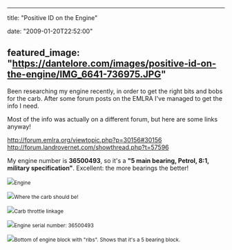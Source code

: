
---
title: "Positive ID on the Engine"

date: "2009-01-20T22:52:00"

featured_image: "https://dantelore.com/images/positive-id-on-the-engine/IMG_6641-736975.JPG"
---


Been researching my engine recently, in order to get the right bits and bobs for the carb.  After some forum posts on the EMLRA I've managed to get the info I need.

Most of the info was actually on a different forum, but here are some links anyway!

<a href="http://forum.emlra.org/viewtopic.php?p=30156#30156">http://forum.emlra.org/viewtopic.php?p=30156#30156</a>
<a href="http://forum.landrovernet.com/showthread.php?t=57596">http://forum.landrovernet.com/showthread.php?t=57596</a>

My engine number is <span style="font-weight: bold;font-size:100%;" >36500493</span>, so it's a <span style="font-weight: bold;">"5 main bearing, Petrol, 8:1, military specification"</span>.  Excellent: the more bearings the better!

<a href="http://danandtheduke.co.uk/uploaded_images/IMG_6641-738710.JPG"><img src="https://dantelore.com/images/positive-id-on-the-engine/IMG_6641-736975.JPG"/></a><span style="font-size:85%;">Engine</span>

<a href="http://danandtheduke.co.uk/uploaded_images/IMG_6604-760120.JPG"><img src="https://dantelore.com/images/positive-id-on-the-engine/IMG_6604-759327.JPG"/></a><span style="font-size:85%;">Where the carb should be!</span>

<a href="http://danandtheduke.co.uk/uploaded_images/IMG_6686-753135.JPG"><img src="https://dantelore.com/images/positive-id-on-the-engine/IMG_6686-752221.JPG"/></a><span style="font-size:85%;">Carb throttle linkage</span>

<a href="http://danandtheduke.co.uk/uploaded_images/IMG_6639-707525.JPG"><img src="https://dantelore.com/images/positive-id-on-the-engine/IMG_6639-706792.JPG"/></a><span style="font-size:85%;">Engine serial number: 36500493</span>

<a href="http://danandtheduke.co.uk/uploaded_images/IMG_6667-771370.JPG"><img src="https://dantelore.com/images/positive-id-on-the-engine/IMG_6667-770555.JPG"/></a><span style="font-size:85%;">Bottom of engine block with "ribs".  Shows that it's a 5 bearing block.
</span>